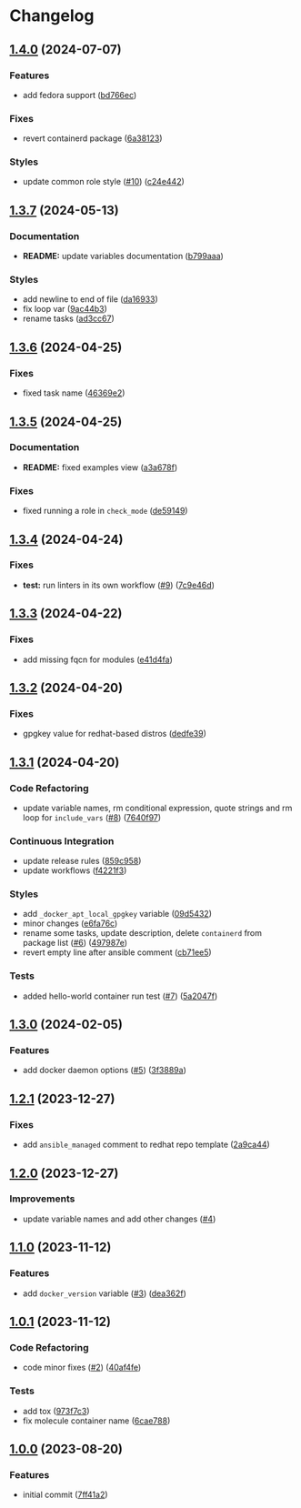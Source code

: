 # Changelog

## [1.4.0](https://github.com/antmelekhin/ansible-role-docker/compare/v1.3.7...v1.4.0) (2024-07-07)


### Features

* add fedora support ([bd766ec](https://github.com/antmelekhin/ansible-role-docker/commit/bd766ec502ca60b7fa3fba6e7f71b5a69d0d82e6))


### Fixes

* revert containerd package ([6a38123](https://github.com/antmelekhin/ansible-role-docker/commit/6a38123dc4a259ab3632fbe79f4c29aaf3e9acb6))


### Styles

* update common role style ([#10](https://github.com/antmelekhin/ansible-role-docker/issues/10)) ([c24e442](https://github.com/antmelekhin/ansible-role-docker/commit/c24e442c49757777f005309cca92b9b6c65ae717))

## [1.3.7](https://github.com/antmelekhin/ansible-role-docker/compare/v1.3.6...v1.3.7) (2024-05-13)


### Documentation

* **README:** update variables documentation ([b799aaa](https://github.com/antmelekhin/ansible-role-docker/commit/b799aaaffb002d93bc126400e4b9bbc1c5e0a802))


### Styles

* add newline to end of file ([da16933](https://github.com/antmelekhin/ansible-role-docker/commit/da1693323fee4e4082121722dad523f8a4f0a7d2))
* fix loop var ([9ac44b3](https://github.com/antmelekhin/ansible-role-docker/commit/9ac44b31b41dedeba48d2c861e667f775ed9c3a4))
* rename tasks ([ad3cc67](https://github.com/antmelekhin/ansible-role-docker/commit/ad3cc67799aaa88924c2e0f6dfc5bdaa77ccc95c))

## [1.3.6](https://github.com/antmelekhin/ansible-role-docker/compare/v1.3.5...v1.3.6) (2024-04-25)


### Fixes

* fixed task name ([46369e2](https://github.com/antmelekhin/ansible-role-docker/commit/46369e245b0877c39874fa94959ce4873f90f3de))

## [1.3.5](https://github.com/antmelekhin/ansible-role-docker/compare/v1.3.4...v1.3.5) (2024-04-25)


### Documentation

* **README:** fixed examples view ([a3a678f](https://github.com/antmelekhin/ansible-role-docker/commit/a3a678f8618604cfb991c680951f55288461f639))


### Fixes

* fixed running a role in `check_mode` ([de59149](https://github.com/antmelekhin/ansible-role-docker/commit/de5914931bea2fe5826773b49cb418cb07e3cde7))

## [1.3.4](https://github.com/antmelekhin/ansible-role-docker/compare/v1.3.3...v1.3.4) (2024-04-24)


### Fixes

* **test:** run linters in its own workflow ([#9](https://github.com/antmelekhin/ansible-role-docker/issues/9)) ([7c9e46d](https://github.com/antmelekhin/ansible-role-docker/commit/7c9e46d772fa2fb835eae476cab25affbb78f1b8))

## [1.3.3](https://github.com/antmelekhin/ansible-role-docker/compare/v1.3.2...v1.3.3) (2024-04-22)


### Fixes

* add missing fqcn for modules ([e41d4fa](https://github.com/antmelekhin/ansible-role-docker/commit/e41d4fa64b94d89ff292fa24e5d125a3f2d12300))

## [1.3.2](https://github.com/antmelekhin/ansible-role-docker/compare/v1.3.1...v1.3.2) (2024-04-20)


### Fixes

* gpgkey value for redhat-based distros ([dedfe39](https://github.com/antmelekhin/ansible-role-docker/commit/dedfe399faa64c10237c1d8ac2d0129e68163d1a))

## [1.3.1](https://github.com/antmelekhin/ansible-role-docker/compare/v1.3.0...v1.3.1) (2024-04-20)


### Code Refactoring

* update variable names, rm conditional expression, quote strings and rm loop for `include_vars` ([#8](https://github.com/antmelekhin/ansible-role-docker/issues/8)) ([7640f97](https://github.com/antmelekhin/ansible-role-docker/commit/7640f97fc3b25851dd89f86135904d32cfdbac87))


### Continuous Integration

* update release rules ([859c958](https://github.com/antmelekhin/ansible-role-docker/commit/859c958ad32976d21c7eff6d6490de1dbfb458c8))
* update workflows ([f4221f3](https://github.com/antmelekhin/ansible-role-docker/commit/f4221f32540cc5145dc44b2305c443a29f14f612))


### Styles

* add `_docker_apt_local_gpgkey` variable ([09d5432](https://github.com/antmelekhin/ansible-role-docker/commit/09d543246545ec64458b8e8e0f897872f7c31f4a))
* minor changes ([e6fa76c](https://github.com/antmelekhin/ansible-role-docker/commit/e6fa76c005f6408665709fbefccaf0a6a0b74bb5))
* rename some tasks, update description, delete `containerd` from package list ([#6](https://github.com/antmelekhin/ansible-role-docker/issues/6)) ([497987e](https://github.com/antmelekhin/ansible-role-docker/commit/497987eb88df30f8c8d2ad32da1c1a8343b30ba8))
* revert empty line after ansible comment ([cb71ee5](https://github.com/antmelekhin/ansible-role-docker/commit/cb71ee5973fc23ed7073eef4360c3e966aab6148))


### Tests

* added hello-world container run test ([#7](https://github.com/antmelekhin/ansible-role-docker/issues/7)) ([5a2047f](https://github.com/antmelekhin/ansible-role-docker/commit/5a2047f34c8a149fcd2d776bd295015273a8b0f0))

## [1.3.0](https://github.com/antmelekhin/ansible-role-docker/compare/v1.2.1...v1.3.0) (2024-02-05)


### Features

* add docker daemon options ([#5](https://github.com/antmelekhin/ansible-role-docker/issues/5)) ([3f3889a](https://github.com/antmelekhin/ansible-role-docker/commit/3f3889a16a30bb1cf4f54ffb0a82d6add3220d96))

## [1.2.1](https://github.com/antmelekhin/ansible-role-docker/compare/v1.2.0...v1.2.1) (2023-12-27)


### Fixes

* add `ansible_managed` comment to redhat repo template ([2a9ca44](https://github.com/antmelekhin/ansible-role-docker/commit/2a9ca4431781c8d29ec27c8427beae0bc94075f6))

## [1.2.0](https://github.com/antmelekhin/ansible-role-docker/compare/v1.1.0...v1.2.0) (2023-12-27)

### Improvements

* update variable names and add other changes ([#4](https://github.com/antmelekhin/ansible-role-docker/issues/4))

## [1.1.0](https://github.com/antmelekhin/ansible-role-docker/compare/v1.0.1...v1.1.0) (2023-11-12)

### Features

* add `docker_version` variable ([#3](https://github.com/antmelekhin/ansible-role-docker/issues/3)) ([dea362f](https://github.com/antmelekhin/ansible-role-docker/commit/dea362f97132a09ac0613eaec598fc08861957e7))

## [1.0.1](https://github.com/antmelekhin/ansible-role-docker/compare/v1.0.0...v1.0.1) (2023-11-12)

### Code Refactoring

* code minor fixes ([#2](https://github.com/antmelekhin/ansible-role-docker/issues/2)) ([40af4fe](https://github.com/antmelekhin/ansible-role-docker/commit/40af4fe4cb23c5bedcdb326af5edb6aeb995c46a))

### Tests

* add tox ([973f7c3](https://github.com/antmelekhin/ansible-role-docker/commit/973f7c3c0dfe0d9752ca0b11f0130ef42b3c40d6))
* fix molecule container name ([6cae788](https://github.com/antmelekhin/ansible-role-docker/commit/6cae7882ac1009f9a3b782f9f245b0c1c139fb16))

## [1.0.0](https://github.com/antmelekhin/ansible-role-docker/compare/...v1.0.0) (2023-08-20)

### Features

* initial commit ([7ff41a2](https://github.com/antmelekhin/ansible-role-docker/commit/7ff41a2d8cbcae3a86b1b22846724188faea41d2))
